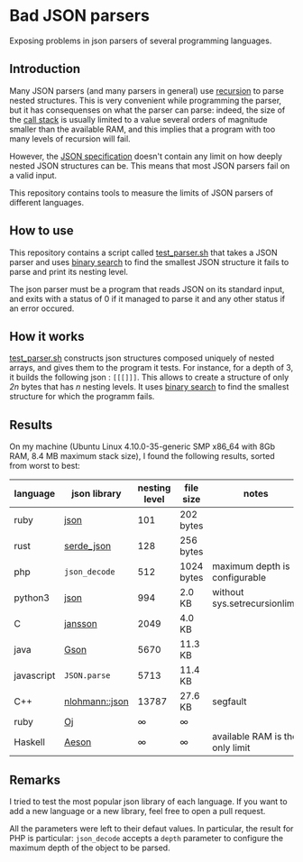 # Bad JSON parsers

Exposing problems in json parsers of several programming languages.

## Introduction

Many JSON parsers (and many parsers in general) use [recursion](https://en.wikipedia.org/wiki/Recursion_(computer_science))
to parse nested structures.
This is very convenient while programming the parser, but it has consequenses on what the parser can parse:
indeed, the size of the [call stack](https://en.wikipedia.org/wiki/Call_stack) is usually limited to a value several orders of magnitude smaller
than the available RAM, and this implies that a program with too many levels of recursion will fail.

However, the [JSON specification](http://www.ecma-international.org/publications/files/ECMA-ST/ECMA-404.pdf)
doesn't contain any limit on how deeply nested JSON structures can be.
This means that most JSON parsers fail on a valid input.

This repository contains tools to measure the limits of JSON parsers of different languages.

## How to use

This repository contains a script called [test_parser.sh](test_parser.sh) that takes a JSON parser and uses [binary search](https://en.wikipedia.org/wiki/Binary_search_algorithm) to find the smallest JSON structure it fails to parse and print its nesting level.

The json parser must be a program that reads JSON on its standard input, and exits with a status of 0 if it managed to parse it and any other status if an error occured.

## How it works

[test_parser.sh](test_parser.sh) constructs json structures composed uniquely of nested arrays, and gives them to the program it tests. For instance, for a depth of 3, it builds the following json : `[[[]]]`. This allows to create a structure of only *2n* bytes that has *n* nesting levels.
It uses [binary search](https://en.wikipedia.org/wiki/Binary_search_algorithm) to find the smallest structure for which the programm fails.

## Results

On my machine (Ubuntu Linux 4.10.0-35-generic SMP x86_64 with 8Gb RAM, 8.4 MB maximum stack size),
I found the following results, sorted from worst to best:

language   | json library                                                | nesting level | file size     | notes                         |
---------- | ----------------------------------------------------------- | ------------- | ------------- | ----------------------------- |
ruby       | [json](https://rubygems.org/gems/json/versions/1.8.3)       | 101           | 202 bytes     |
rust       | [serde_json](https://docs.serde.rs/serde_json/)             | 128           | 256 bytes     |
php        | `json_decode`                                               | 512           | 1024 bytes    | maximum depth is configurable |
python3    | [json](https://docs.python.org/3/library/json.html)         | 994           | 2.0 KB        | without sys.setrecursionlimit
C          | [jansson](https://jansson.readthedocs.io/)                  | 2049          | 4.0 KB        | 
java       | [Gson](https://github.com/google/gson)                      | 5670          | 11.3 KB       |
javascript | `JSON.parse`                                               | 5713          | 11.4 KB       |
C++        | [nlohmann::json](https://github.com/nlohmann/json)          | 13787         | 27.6 KB       | segfault
ruby       | [Oj](https://github.com/ohler55/oj)                         | ∞             | ∞             |
Haskell    | [Aeson](https://hackage.haskell.org/package/aeson)          | ∞             | ∞             | available RAM is the only limit


## Remarks

I tried to test the most popular json library of each language. If you want to add a new language or a new library,
feel free to open a pull request.

All the parameters were left to their defaut values. In particular, the result
for PHP is particular: `json_decode` accepts a `depth` parameter to configure
the maximum depth of the object to be parsed.
